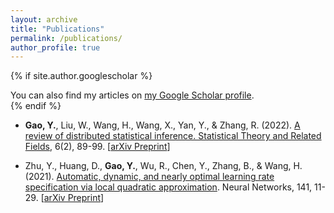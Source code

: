 ```yaml
---
layout: archive
title: "Publications"
permalink: /publications/
author_profile: true
---
```


{% if site.author.googlescholar %}
  <div class="wordwrap">You can also find my articles on <a href="{{site.author.googlescholar}}">my Google Scholar profile</a>.</div>
{% endif %}



- **Gao, Y.**, Liu, W., Wang, H., Wang, X., Yan, Y., & Zhang, R. (2022). [A review of distributed statistical inference. Statistical Theory and Related Fields](https://www.tandfonline.com/doi/full/10.1080/24754269.2021.1974158), 6(2), 89-99. [[arXiv Preprint](https://arxiv.org/abs/2304.06245)]

- Zhu, Y., Huang, D., **Gao, Y.**, Wu, R., Chen, Y., Zhang, B., & Wang, H. (2021). [Automatic, dynamic, and nearly optimal learning rate specification via local quadratic approximation](https://www.sciencedirect.com/science/article/pii/S0893608021001131). Neural Networks, 141, 11-29. [[arXiv Preprint](https://arxiv.org/abs/2004.03260)]

